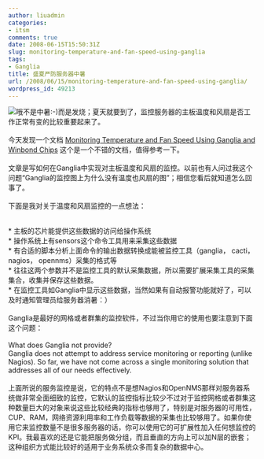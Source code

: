 ```yaml
---
author: liuadmin
categories:
- itsm
comments: true
date: 2008-06-15T15:50:31Z
slug: monitoring-temperature-and-fan-speed-using-ganglia
tags:
- Ganglia
title: 盛夏严防服务器中暑
url: /2008/06/15/monitoring-temperature-and-fan-speed-using-ganglia/
wordpress_id: 49213
---
```


![](http://www.hlj.xinhuanet.com/xw/2007-03/24/xin_190304241641921962117.jpg)哦不是中暑:-)而是发烧；夏天就要到了，监控服务器的主板温度和风扇是否工作正常有变的比较重要起来了。<br /><br />今天发现一个文档 [Monitoring Temperature and Fan Speed Using Ganglia and Winbond Chips](http://www.slac.stanford.edu/gen/edu/suli2006/finaltalks_thurs/caitie.ppt) 这个是一个不错的文档，值得参考一下。<br /><br />文章是写如何在Ganglia中实现对主板温度和风扇的监控。以前也有人问过我这个问题“Ganglia的监控图上为什么没有温度也风扇的图”；相信您看后就知道怎么回事了。<br /><br />下面是我对关于温度和风扇监控的一点想法：<br />

<br />	
  * 主板的芯片能提供这些数据的访问给操作系统
<br />	
  * 操作系统上有sensors这个命令工具用来采集这些数据
<br />	
  * 有合适的脚本分析上面命令的输出数据转换成能被监控工具（ganglia， cacti，nagios， opennms）采集的格式等
<br />	
  * 往往这两个参数并不是监控工具的默认采集数据，所以需要扩展采集工具的采集集合，收集并保存这些数据。
<br />	
  * 在监控工具如Ganglia中显示这些数据，当然如果有自动报警功能就好了，可以及时通知管理员给服务器消暑：）
<br /><br />Ganglia是最好的网格或者群集的监控软件，不过当你用它的使用也要注意到下面这个问题：<br /><br />What does Ganglia not provide?<br />Ganglia does not attempt to address service monitoring or reporting (unlike Nagios). So far, we have not come across a single monitoring solution that addresses all of our needs effectively.<br /><br />上面所说的服务监控是说，它的特点不是想Nagios和OpenNMS那样对服务器系统做非常全面细致的监控，它默认的监控指标比较少不过对于监控网格或者群集这种数量巨大的对象来说这些比较经典的指标也够用了，特别是对服务器的可用性，CUP、RAM，网络资源利用率和工作负载等数据的采集也比较够用了。如果你使用它来监控数量不是很多服务器的话，你可以使用它的可扩展性加入任何想监控的KPI。我最喜欢的还是它能把服务做分组，而且垂直的方向上可以加N层的嵌套；这种组织方式能比较好的适用于业务系统众多而复杂的数据中心。
